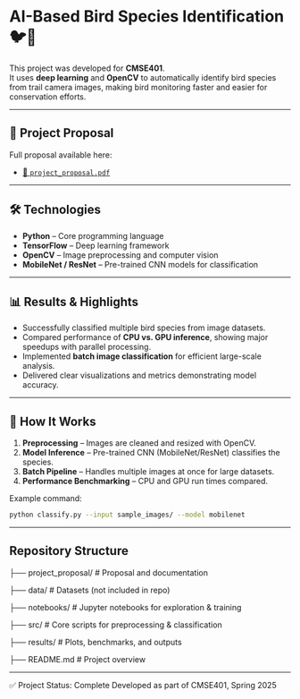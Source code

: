 # AI-Based Bird Species Identification 🐦📸

This project was developed for **CMSE401**.  
It uses **deep learning** and **OpenCV** to automatically identify bird species from trail camera images, making bird monitoring faster and easier for conservation efforts.  

---

## 📄 Project Proposal  
Full proposal available here:  
- [📑 `project_proposal.pdf`](project_proposal/project_proposal.pdf)  

---

## 🛠️ Technologies  
- **Python** – Core programming language  
- **TensorFlow** – Deep learning framework  
- **OpenCV** – Image preprocessing and computer vision  
- **MobileNet / ResNet** – Pre-trained CNN models for classification  

---

## 📊 Results & Highlights  
- Successfully classified multiple bird species from image datasets.  
- Compared performance of **CPU vs. GPU inference**, showing major speedups with parallel processing.  
- Implemented **batch image classification** for efficient large-scale analysis.  
- Delivered clear visualizations and metrics demonstrating model accuracy.  

---

## 🚀 How It Works  
1. **Preprocessing** – Images are cleaned and resized with OpenCV.  
2. **Model Inference** – Pre-trained CNN (MobileNet/ResNet) classifies the species.  
3. **Batch Pipeline** – Handles multiple images at once for large datasets.  
4. **Performance Benchmarking** – CPU and GPU run times compared.  

Example command:  
```bash
python classify.py --input sample_images/ --model mobilenet
```
---

## Repository Structure

├── project_proposal/            # Proposal and documentation

├── data/                        # Datasets (not included in repo)

├── notebooks/                   # Jupyter notebooks for exploration & training

├── src/                         # Core scripts for preprocessing & classification

├── results/                     # Plots, benchmarks, and outputs

├── README.md                    # Project overview

---

✅ Project Status: Complete
Developed as part of CMSE401, Spring 2025
